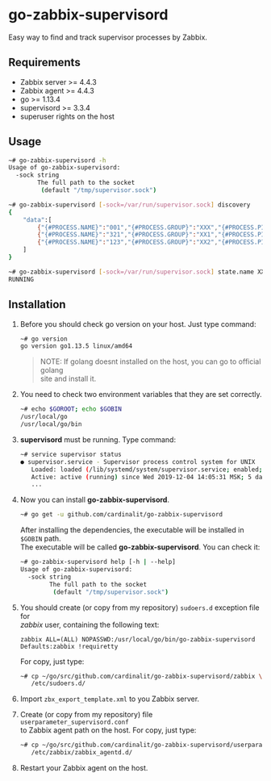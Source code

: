 # go-zabbix-supervisord
Easy way to find and track supervisor processes by Zabbix.
## Requirements
* Zabbix server >= 4.4.3
* Zabbix agent >= 4.4.3
* go >= 1.13.4
* supervisord >= 3.3.4
* superuser rights on the host
## Usage
```bash
~# go-zabbix-supervisord -h
Usage of go-zabbix-supervisord:
  -sock string
    	The full path to the socket
    	 (default "/tmp/supervisor.sock")

~# go-zabbix-supervisord [-sock=/var/run/supervisor.sock] discovery
{
    "data":[
        {"{#PROCESS.NAME}":"001","{#PROCESS.GROUP}":"XXX","{#PROCESS.PID}":52390},
        {"{#PROCESS.NAME}":"321","{#PROCESS.GROUP}":"XX1","{#PROCESS.PID}":52398},
        {"{#PROCESS.NAME}":"123","{#PROCESS.GROUP}":"XX2","{#PROCESS.PID}":52411},
    ]
}

~# go-zabbix-supervisord [-sock=/var/run/supervisor.sock] state.name XX2:123
RUNNING
```
## Installation
1. Before you should check go version on your host. Just type command:  
    ```bash
    ~# go version
    go version go1.13.5 linux/amd64
    ```  
    
    > NOTE: If golang doesnt installed on the host, you can go to official golang  
    site and install it.

2. You need to check two environment variables that they are set correctly.  
    ```bash
    ~# echo $GOROOT; echo $GOBIN
    /usr/local/go
    /usr/local/go/bin
    ```
   
 3. **supervisord** must be running. Type command:
    ```bash
    ~# service supervisor status
    ● supervisor.service - Supervisor process control system for UNIX
       Loaded: loaded (/lib/systemd/system/supervisor.service; enabled; vendor preset: enabled)
       Active: active (running) since Wed 2019-12-04 14:05:31 MSK; 5 days ago
       ...
    ```
 4. Now you can install **go-zabbix-supervisord**.
    ```bash
    ~# go get -u github.com/cardinalit/go-zabbix-supervisord
    ```
    After installing the dependencies, the executable will be installed in `$GOBIN` path.  
    The executable will be called **go-zabbix-supervisord**. You can check it:
    ```bash
    ~# go-zabbix-supervisord help [-h | --help]
    Usage of go-zabbix-supervisord:
      -sock string
        	The full path to the socket
        	 (default "/tmp/supervisor.sock")
    ```
 5. You should create (or copy from my repository) `sudoers.d` exception file for  
 _zabbix_ user, containing the following text:
     ```text
    zabbix ALL=(ALL) NOPASSWD:/usr/local/go/bin/go-zabbix-supervisord
    Defaults:zabbix !requiretty
    ``` 
    For copy, just type: 
    ```bash
    ~# cp ~/go/src/github.com/cardinalit/go-zabbix-supervisord/zabbix \
       /etc/sudoers.d/
    ```
 6. Import `zbx_export_template.xml` to you Zabbix server.
 7. Create (or copy from my repository) file `userparameter_supervisord.conf`  
 to Zabbix agent path on the host. For copy, just type: 
     ```bash
     ~# cp ~/go/src/github.com/cardinalit/go-zabbix-supervisord/userparameter_supervisord.conf \
        /etc/zabbix/zabbix_agentd.d/
     ```
 8. Restart your Zabbix agent on the host. 